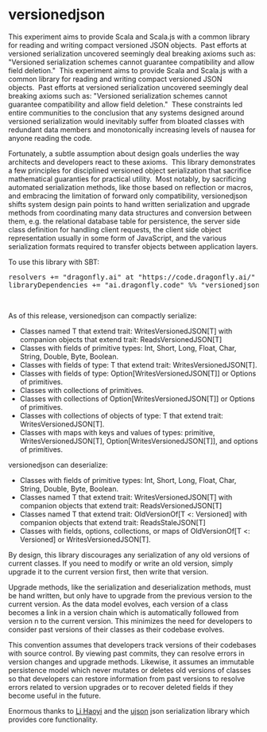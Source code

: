 # versionedjson
This experiment aims to provide Scala and Scala.js with a common library for reading and writing compact versioned JSON objects.&nbsp;&nbsp;Past efforts at versioned serialization uncovered seemingly deal breaking axioms such as: "Versioned serialization schemes cannot guarantee compatibility and allow field deletion."&nbsp;&nbsp;This experiment aims to provide Scala and Scala.js with a common library for reading and writing compact versioned JSON objects.&nbsp;&nbsp;Past efforts at versioned serialization uncovered seemingly deal breaking axioms such as: "Versioned serialization schemes cannot guarantee compatibility and allow field deletion."&nbsp;&nbsp;These constraints led entire communities to the conclusion that any systems designed around versioned serialization would inevitably suffer from bloated classes with redundant data members and monotonically increasing levels of nausea for anyone reading the code.

Fortunately, a subtle assumption about design goals underlies the way architects and developers react to these axioms.&nbsp;&nbsp;This library demonstrates a few principles for disciplined versioned object serialization that sacrifice mathematical guaranties for practical utility.&nbsp;&nbsp;Most notably, by sacrificing automated serialization methods, like those based on reflection or macros, and embracing the limitation of forward only compatibility, versionedjson shifts system design pain points to hand written serialization and upgrade methods from coordinating many data structures and conversion between them, e.g. the relational database table for persistence, the server side class definition for handling client requests, the client side object representation usually in some form of JavaScript, and the various serialization formats required to transfer objects between application layers.

To use this library with SBT:
<pre>
resolvers += "dragonfly.ai" at "https://code.dragonfly.ai/"
libraryDependencies += "ai.dragonfly.code" %% "versionedjson" % "0.2"
</pre><br />

As of this release, versionedjson can compactly serialize:
<ul>
<li>Classes named T that extend trait: WritesVersionedJSON[T] with companion objects that extend trait: ReadsVersionedJSON[T]</li>
<li>Classes with fields of primitive types: Int, Short, Long, Float, Char, String, Double, Byte, Boolean.</li>
<li>Classes with fields of type: T that extend trait: WritesVersionedJSON[T].</li>
<li>Classes with fields of type: Option[WritesVersionedJSON[T]] or Options of primitives.</li>
<li>Classes with collections of primitives.
<li>Classes with collections of Option[WritesVersionedJSON[T]] or Options of primitives.</li>
<li>Classes with collections of objects of type: T that extend trait: WritesVersionedJSON[T].</li>
<li>Classes with maps with keys and values of types: primitive, WritesVersionedJSON[T], Option[WritesVersionedJSON[T]], and options of primitives.</li>
</ul>

versionedjson can deserialize:
<ul>
<li>Classes with fields of primitive types: Int, Short, Long, Float, Char, String, Double, Byte, Boolean.</li>
<li>Classes named T that extend trait: WritesVersionedJSON[T] with companion objects that extend trait: ReadsVersionedJSON[T]</li>
<li>Classes named T that extend trait: OldVersionOf[T &lt;: Versioned] with companion objects that extend trait: ReadsStaleJSON[T]</li>
<li>Classes with fields, options, collections, or maps of OldVersionOf[T &lt;: Versioned] or WritesVersionedJSON[T].</li>
</ul>

By design, this library discourages any serialization of any old versions of current classes.  If you need to modify or write an old version, simply upgrade it to the current version first, then write that version.

Upgrade methods, like the serialization and deserialization methods, must be hand written, but only have to upgrade from the previous version to the current version.  As the data model evolves, each version of a class becomes a link in a version chain which is automatically followed from version n to the current version.  This minimizes the need for developers to consider past versions of their classes as their codebase evolves.

This convention assumes that developers track versions of their codebases with source control.  By viewing past commits, they can resolve errors in version changes and upgrade methods.  Likewise, it assumes an immutable persistence model which never mutates or deletes old versions of classes so that developers can restore information from past versions to resolve errors related to version upgrades or to recover deleted fields if they become useful in the future.

Enormous thanks to <a href="https://www.lihaoyi.com/">Li Haoyi</a> and the <a href="https://github.com/lihaoyi/upickle/tree/master/ujson">ujson</a> json serialization library which provides core functionality.